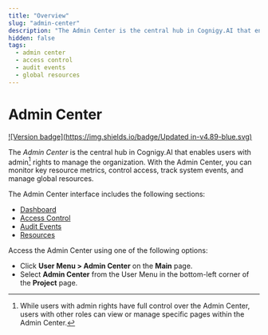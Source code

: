 ```yaml
---
title: "Overview" 
slug: "admin-center"
description: "The Admin Center is the central hub in Cognigy.AI that enables users with admin rights to manage the organization. With the Admin Center, you can monitor key resource metrics, control access, track system events, and manage global resources."
hidden: false
tags:
  - admin center
  - access control
  - audit events
  - global resources
---
```


# Admin Center

[![Version badge](https://img.shields.io/badge/Updated in-v4.89-blue.svg)](../../../../release-notes/4.89.md)

The *Admin Center* is the central hub in Cognigy.AI that enables users with admin[^*] rights to manage the organization. With the Admin Center, you can monitor key resource metrics, control access, track system events, and manage global resources. 

The Admin Center interface includes the following sections:

- [Dashboard](../../access/admin-center/dashboard.md)
- [Access Control](../../access/admin-center/access-control.md)
- [Audit Events](../../access/admin-center/audit-events.md) 
- [Resources](../../access/admin-center/global-resources/overview.md)

Access the Admin Center using one of the following options:

- Click **User Menu > Admin Center** on the **Main** page.
- Select **Admin Center** from the User Menu in the bottom-left corner of the **Project** page.

[^*]: While users with admin rights have full control over the Admin Center, users with other roles can view or manage specific pages within the Admin Center.